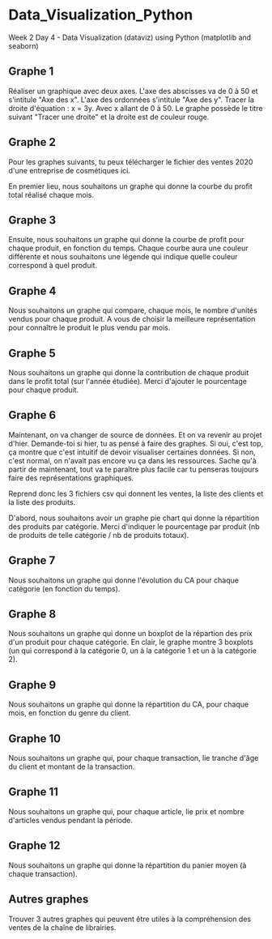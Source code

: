 # Data_Visualization_Python
Week 2 Day 4 - Data Visualization (dataviz) using Python (matplotlib and seaborn)

## Graphe 1
Réaliser un graphique avec deux axes. L'axe des abscisses va de 0 à 50 et s'intitule "Axe des x". L'axe des ordonnées s'intitule "Axe des y".
Tracer la droite d'équation : x = 3y. Avec x allant de 0 à 50.
Le graphe possède le titre suivant "Tracer une droite" et la droite est de couleur rouge.

## Graphe 2
Pour les graphes suivants, tu peux télécharger le fichier des ventes 2020 d'une entreprise de cosmétiques ici.

En premier lieu, nous souhaitons un graphe qui donne la courbe du profit total réalisé chaque mois.

## Graphe 3
Ensuite, nous souhaitons un graphe qui donne la courbe de profit pour chaque produit, en fonction du temps.
Chaque courbe aura une couleur différente et nous souhaitons une légende qui indique quelle couleur correspond à quel produit.

## Graphe 4
Nous souhaitons un graphe qui compare, chaque mois, le nombre d'unités vendus pour chaque produit. A vous de choisir la meilleure représentation pour connaître le produit le plus vendu par mois.

## Graphe 5
Nous souhaitons un graphe qui donne la contribution de chaque produit dans le profit total (sur l'année étudiée). Merci d'ajouter le pourcentage pour chaque produit.

## Graphe 6
Maintenant, on va changer de source de données. Et on va revenir au projet d'hier. Demande-toi si hier, tu as pensé à faire des graphes. Si oui, c'est top, ça montre que c'est intuitif de devoir visualiser certaines données. Si non, c'est normal, on n'avait pas encore vu ça dans les ressources. Sache qu'à partir de maintenant, tout va te paraître plus facile car tu penseras toujours faire des représentations graphiques.

Reprend donc les 3 fichiers csv qui donnent les ventes, la liste des clients et la liste des produits.

D'abord, nous souhaitons avoir un graphe pie chart qui donne la répartition des produits par catégorie. Merci d'indiquer le pourcentage par produit (nb de produits de telle catégorie / nb de produits totaux).

## Graphe 7
Nous souhaitons un graphe qui donne l'évolution du CA pour chaque catégorie (en fonction du temps).

## Graphe 8
Nous souhaitons un graphe qui donne un boxplot de la répartion des prix d'un produit pour chaque catégorie. En clair, le graphe montre 3 boxplots (un qui correspond à la catégorie 0, un à la catégorie 1 et un à la catégorie 2).

## Graphe 9
Nous souhaitons un graphe qui donne la répartition du CA, pour chaque mois, en fonction du genre du client.

## Graphe 10
Nous souhaitons un graphe qui, pour chaque transaction, lie tranche d'âge du client et montant de la transaction.

## Graphe 11
Nous souhaitons un graphe qui, pour chaque article, lie prix et nombre d'articles vendus pendant la période.

## Graphe 12
Nous souhaitons un graphe qui donne la répartition du panier moyen (à chaque transaction).

## Autres graphes
Trouver 3 autres graphes qui peuvent être utiles à la compréhension des ventes de la chaîne de librairies.
